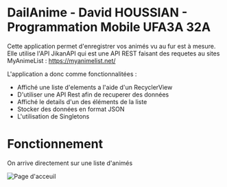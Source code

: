 # DailAnime - David HOUSSIAN - Programmation Mobile UFA3A 32A

Cette application permet d'enregistrer vos animés vu au fur est à mesure.
Elle utilise l'API JikanAPI qui est une API REST faisant des requetes au sites MyAnimeList : https://myanimelist.net/

L'application a donc comme fonctionnalitées : 

- Affiché une liste d'elements a l'aide d'un RecyclerView
- D'utiliser une API Rest afin de recuperer des données
- Affiché le details d'un des éléments de la liste
- Stocker des données en format JSON
- L'utilisation de Singletons


# Fonctionnement

On arrive directement sur une liste d'animés 

![Page d'acceuil](/images/logo.png)

